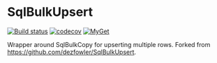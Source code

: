 # SqlBulkUpsert

[![Build status](https://ci.appveyor.com/api/projects/status/q0r7259k9i1pky06/branch/master?svg=true)](https://ci.appveyor.com/project/leonard-thieu/sqlbulkupsert/branch/master)
[![codecov](https://codecov.io/gh/leonard-thieu/SqlBulkUpsert/branch/master/graph/badge.svg)](https://codecov.io/gh/leonard-thieu/SqlBulkUpsert)
[![MyGet](https://img.shields.io/myget/toofz/v/toofz.SqlBulkUpsert.svg)](https://www.myget.org/feed/toofz/package/nuget/toofz.SqlBulkUpsert)

Wrapper around SqlBulkCopy for upserting multiple rows. Forked from https://github.com/dezfowler/SqlBulkUpsert.